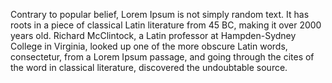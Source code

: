 Contrary to popular belief, Lorem Ipsum is not simply random text. It has roots in a piece of classical Latin literature 
from 45 BC, making it over 2000 years old. Richard McClintock, a Latin professor at Hampden-Sydney College in Virginia, 
looked up one of the more obscure Latin words, consectetur, from a Lorem Ipsum passage, and going through the cites of the
word in classical literature, discovered the undoubtable source. 